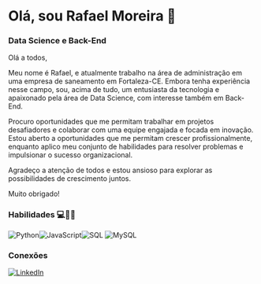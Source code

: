 
# Olá, sou Rafael Moreira 🤙

### Data Science e Back-End

Olá a todos,

Meu nome é Rafael, e atualmente trabalho na área de administração em uma empresa de saneamento em Fortaleza-CE. Embora tenha experiência nesse campo, sou, acima de tudo, um entusiasta da tecnologia e apaixonado pela área de Data Science, com interesse também em Back-End.

Procuro oportunidades que me permitam trabalhar em projetos desafiadores e colaborar com uma equipe engajada e focada em inovação. Estou aberto a oportunidades que me permitam crescer profissionalmente, enquanto aplico meu conjunto de habilidades para resolver problemas e impulsionar o sucesso organizacional.

Agradeço a atenção de todos e estou ansioso para explorar as possibilidades de crescimento juntos.

Muito obrigado!

### Habilidades 💻👨‍💻
![Python](https://img.shields.io/badge/Python-000?style=for-the-badge&logo=python)![JavaScript](https://img.shields.io/badge/JavaScript-000?style=for-the-badge&logo=javascript)![SQL](https://img.shields.io/badge/SQL-000?style=for-the-badge&logo=microsoftsqlserver)
![MySQL](https://img.shields.io/badge/MySQL-000?style=for-the-badge&logo=mysql)

### Conexões 
[![LinkedIn](https://img.shields.io/badge/LinkedIn-000?style=for-the-badge&logo=linkedin&logoColor=0E76A8)](https://www.linkedin.com/in/carlos-rafael-moura-moreira-56763b168/)

